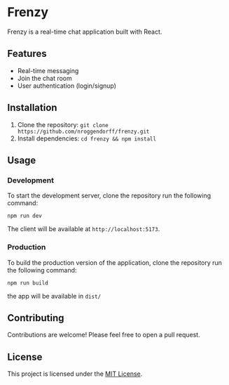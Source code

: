 # Frenzy

Frenzy is a real-time chat application built with React.

## Features

- Real-time messaging
- Join the chat room
- User authentication (login/signup)

## Installation

1. Clone the repository: `git clone https://github.com/nroggendorff/frenzy.git`
2. Install dependencies: `cd frenzy && npm install`

## Usage

### Development

To start the development server, clone the repository run the following command:

```
npm run dev
```

The client will be available at `http://localhost:5173`.

### Production

To build the production version of the application, clone the repository run the following command:

```
npm run build
```

the app will be available in `dist/`

## Contributing

Contributions are welcome! Please feel free to open a pull request.

## License

This project is licensed under the [MIT License](LICENSE).
